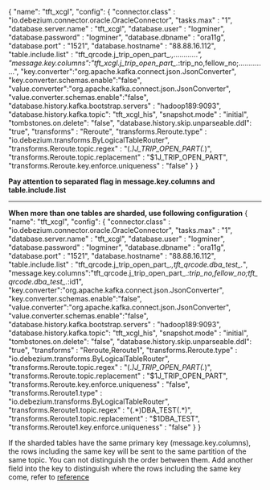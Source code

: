 

{
   "name": "tft_xcgl",
   "config": {
       "connector.class" : "io.debezium.connector.oracle.OracleConnector",
       "tasks.max" : "1",
       "database.server.name" : "tft_xcgl",
       "database.user" : "logminer",
       "database.password" : "logminer",
       "database.dbname" : "ora11g",
       "database.port" : "1521",
       "database.hostname" : "88.88.16.112",
       "table.include.list" : "tft_qrcode.j_trip_open_part_.*,............",
       "message.key.columns":"tft_xcgl.j_trip_open_part_.*:trip_no,fellow_no;..............",
       "key.converter":"org.apache.kafka.connect.json.JsonConverter",
       "key.converter.schemas.enable":"false",
       "value.converter":"org.apache.kafka.connect.json.JsonConverter",
       "value.converter.schemas.enable":"false",
       "database.history.kafka.bootstrap.servers" : "hadoop189:9093",
       "database.history.kafka.topic": "tft_xcgl_his",
       "snapshot.mode" : "initial",
       "tombstones.on.delete": "false",
       "database.history.skip.unparseable.ddl": "true",
       "transforms" : "Reroute",
       "transforms.Reroute.type" : "io.debezium.transforms.ByLogicalTableRouter",
       "transforms.Reroute.topic.regex" : "(.*)J_TRIP_OPEN_PART(.*)",
       "transforms.Reroute.topic.replacement" : "$1J_TRIP_OPEN_PART",
       "transforms.Reroute.key.enforce.uniqueness" : "false"
   }
}

**Pay attention to separated flag in message.key.columns and table.include.list**

***

**When more than one tables are sharded, use following configuration**
{
   "name": "tft_xcgl",
   "config": {
       "connector.class" : "io.debezium.connector.oracle.OracleConnector",
       "tasks.max" : "1",
       "database.server.name" : "tft_xcgl",
       "database.user" : "logminer",
       "database.password" : "logminer",
       "database.dbname" : "ora11g",
       "database.port" : "1521",
       "database.hostname" : "88.88.16.112",
       "table.include.list" : "tft_qrcode.j_trip_open_part_.*,tft_qrcode.dba_test_.*",
       "message.key.columns":"tft_qrcode.j_trip_open_part_.*:trip_no,fellow_no;tft_qrcode.dba_test_.*:id1",
       "key.converter":"org.apache.kafka.connect.json.JsonConverter",
       "key.converter.schemas.enable":"false",
       "value.converter":"org.apache.kafka.connect.json.JsonConverter",
       "value.converter.schemas.enable":"false",
       "database.history.kafka.bootstrap.servers" : "hadoop189:9093",
       "database.history.kafka.topic": "tft_xcgl_his",
       "snapshot.mode" : "initial",
       "tombstones.on.delete": "false",
       "database.history.skip.unparseable.ddl": "true",
       "transforms" : "Reroute,Reroute1",
       "transforms.Reroute.type" : "io.debezium.transforms.ByLogicalTableRouter",
       "transforms.Reroute.topic.regex" : "(.*)J_TRIP_OPEN_PART(.*)",
       "transforms.Reroute.topic.replacement" : "$1J_TRIP_OPEN_PART",
       "transforms.Reroute.key.enforce.uniqueness" : "false",
       "transforms.Reroute1.type" : "io.debezium.transforms.ByLogicalTableRouter",
       "transforms.Reroute1.topic.regex" : "(.*)DBA_TEST(.*)",
       "transforms.Reroute1.topic.replacement" : "$1DBA_TEST",
       "transforms.Reroute1.key.enforce.uniqueness" : "false"
   }
}


If the sharded tables have the same primary key (message.key.columns), the rows including the same key will be sent
to the same partition of the same topic. You can not distinguish the order between them. Add another field into the
key to distinguish where the rows including the same key come, 
refer to [reference](https://debezium.io/documentation/reference/1.7/transformations/topic-routing.html)